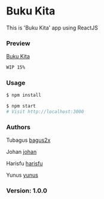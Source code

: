 # Buku Kita 

This is 'Buku Kita' app using ReactJS

### Preview 

[Buku Kita](https://bukukita.netlify.app/)
```sh
WIP 15%
```



### Usage

```sh
$ npm install
```

```sh
$ npm start
# Visit http://localhost:3000
```
### Authors

Tubagus
[bagus2x](https://www.github.com/bagus2x)

Johan
[johan](https://www.github.com/)

Harisfu
[harisfu](https://www.github.com/)

Yunus
[yunus](https://www.github.com/)

### Version: 1.0.0